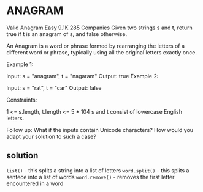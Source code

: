 # ANAGRAM

Valid Anagram
Easy
9.1K
285
Companies
Given two strings s and t, return true if t is an anagram of s, and false otherwise.

An Anagram is a word or phrase formed by rearranging the letters of a different word or phrase, typically using all the original letters exactly once.

Example 1:

Input: s = "anagram", t = "nagaram"
Output: true
Example 2:

Input: s = "rat", t = "car"
Output: false

Constraints:

1 <= s.length, t.length <= 5 * 104
s and t consist of lowercase English letters.

Follow up: What if the inputs contain Unicode characters? How would you adapt your solution to such a case?

## solution

`list()` - this splits a string into a list of letters
`word.split()` - this splits a sentece into a list of words
`word.remove()` - removes the first letter encountered in a word
